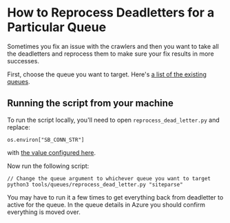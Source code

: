 # How to Reprocess Deadletters for a Particular Queue

Sometimes you fix an issue with the crawlers and then you want to take all the deadletters and reprocess them to make sure your fix results in more successes.

First, choose the queue you want to target. Here's [a list of the existing queues](https://portal.azure.com/#@seattleagainstslavery.org/resource/subscriptions/eb3b9f64-5569-4792-90ad-7c5a3954c142/resourceGroups/crawling/providers/Microsoft.ServiceBus/namespaces/pi-crawl/queues).

## Running the script from your machine

To run the script locally, you'll need to open `reprocess_dead_letter.py` and replace:
```
os.environ["SB_CONN_STR"]
```
with [the value configured here](https://portal.azure.com/#@seattleagainstslavery.org/resource/subscriptions/eb3b9f64-5569-4792-90ad-7c5a3954c142/resourceGroups/crawling/providers/Microsoft.Web/sites/pi-crawling/configuration).

Now run the following script:
```
// Change the queue argument to whichever queue you want to target
python3 tools/queues/reprocess_dead_letter.py "siteparse"

```

You may have to run it a few times to get everything back from deadletter to active for the queue.
In the queue details in Azure you should confirm everything is moved over.
